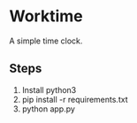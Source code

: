 # Worktime
A simple time clock.

## Steps
1. Install python3
2. pip install -r requirements.txt
3. python app.py
